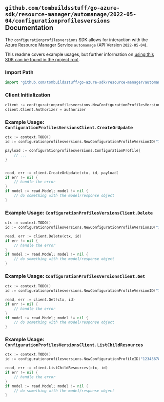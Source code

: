 
## `github.com/tombuildsstuff/go-azure-sdk/resource-manager/automanage/2022-05-04/configurationprofilesversions` Documentation

The `configurationprofilesversions` SDK allows for interaction with the Azure Resource Manager Service `automanage` (API Version `2022-05-04`).

This readme covers example usages, but further information on [using this SDK can be found in the project root](https://github.com/tombuildsstuff/go-azure-sdk/tree/main/docs).

### Import Path

```go
import "github.com/tombuildsstuff/go-azure-sdk/resource-manager/automanage/2022-05-04/configurationprofilesversions"
```


### Client Initialization

```go
client := configurationprofilesversions.NewConfigurationProfilesVersionsClientWithBaseURI("https://management.azure.com")
client.Client.Authorizer = authorizer
```


### Example Usage: `ConfigurationProfilesVersionsClient.CreateOrUpdate`

```go
ctx := context.TODO()
id := configurationprofilesversions.NewConfigurationProfileVersionID("12345678-1234-9876-4563-123456789012", "example-resource-group", "configurationProfileValue", "versionValue")

payload := configurationprofilesversions.ConfigurationProfile{
	// ...
}


read, err := client.CreateOrUpdate(ctx, id, payload)
if err != nil {
	// handle the error
}
if model := read.Model; model != nil {
	// do something with the model/response object
}
```


### Example Usage: `ConfigurationProfilesVersionsClient.Delete`

```go
ctx := context.TODO()
id := configurationprofilesversions.NewConfigurationProfileVersionID("12345678-1234-9876-4563-123456789012", "example-resource-group", "configurationProfileValue", "versionValue")

read, err := client.Delete(ctx, id)
if err != nil {
	// handle the error
}
if model := read.Model; model != nil {
	// do something with the model/response object
}
```


### Example Usage: `ConfigurationProfilesVersionsClient.Get`

```go
ctx := context.TODO()
id := configurationprofilesversions.NewConfigurationProfileVersionID("12345678-1234-9876-4563-123456789012", "example-resource-group", "configurationProfileValue", "versionValue")

read, err := client.Get(ctx, id)
if err != nil {
	// handle the error
}
if model := read.Model; model != nil {
	// do something with the model/response object
}
```


### Example Usage: `ConfigurationProfilesVersionsClient.ListChildResources`

```go
ctx := context.TODO()
id := configurationprofilesversions.NewConfigurationProfileID("12345678-1234-9876-4563-123456789012", "example-resource-group", "configurationProfileValue")

read, err := client.ListChildResources(ctx, id)
if err != nil {
	// handle the error
}
if model := read.Model; model != nil {
	// do something with the model/response object
}
```
